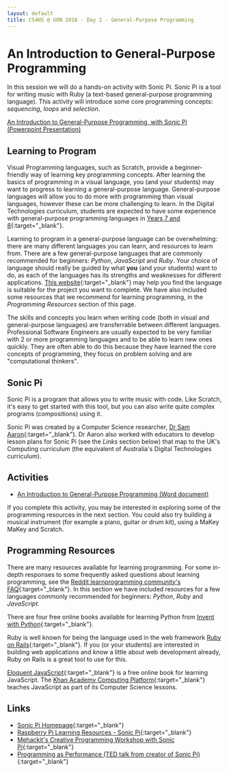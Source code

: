 ```yaml
---
layout: default
title: CS4HS @ UON 2016 - Day 2 - General-Purpose Programming
---
```


# An Introduction to General-Purpose Programming

In this session we will do a hands-on activity with Sonic Pi. 
Sonic Pi is a tool for writing music with Ruby (a text-based general-purpose programming language).
This activity will introduce some core programming concepts: *sequencing*, *loops* and *selection*.

[An Introduction to General-Purpose Programming, with Sonic Pi (Powerpoint Presentation)]()

## Learning to Program

Visual Programming languages, such as Scratch, provide a beginner-friendly way of learning key programming concepts.
After learning the basics of programming in a visual language, you (and your students) may want to progress to learning a general-purpose language.
General-purpose languages will allow you to do more with programming than visual languages, however these can be more challenging to learn.
In the Digital Technologies curriculum, students are expected to have some experience with general-purpose programming languages in [Years 7 and 8](http://www.australiancurriculum.edu.au/technologies/digital-technologies/curriculum/f-10?layout=1#level7-8){:target="_blank"}.

Learning to program in a general-purpose language can be overwhelming: there are many different languages you can learn, and resources to learn from.
There are a few general-purpose languages that are commonly recommended for beginners: *Python*, *JavaScript* and *Ruby*. 
Your choice of language should really be guided by what **you** (and your students) want to do, as each of the languages has its strengths and weaknesses for different applications.
[This website](http://www.bestprogramminglanguagefor.me/){:target="_blank"} may help you find the language is suitable for the project you want to complete.
We have also included some resources that we recommend for learning programming, in the *Programming Resources* section of this page.

The skills and concepts you learn when writing code (both in visual and general-purpose languages) are transferrable between different languages.
Professional Software Engineers are usually expected to be very familiar with 2 or more programming languages and to be able to learn new ones quickly.
They are often able to do this because they have learned the core concepts of programming, they focus on problem solving and are "computational thinkers".

## Sonic Pi

Sonic Pi is a program that allows you to write music with code. 
Like Scratch, it's easy to get started with this tool, but you can also write quite complex programs (compositions) using it.

Sonic Pi was created by a Computer Science researcher, [Dr Sam Aaron](http://sam.aaron.name/){:target="_blank"}.
Dr Aaron also worked with educators to develop lesson plans for Sonic Pi (see the *Links* section below) that map to the UK's Computing curriculum (the equivalent of Australia's Digital Technologies curriculum).

## Activities

- [An Introduction to General-Purpose Programming (Word document)](introduction_programming_activity.docx)

If you complete this activity, you may be interested in exploring some of the programming resources in the next section.
You could also try building a musical instrument (for example a piano, guitar or drum kit), using a MaKey MaKey and Scratch.

## Programming Resources

There are many resources available for learning programming. 
For some in-depth responses to some frequently asked questions about learning programming, see the [Reddit learnprogramming community's FAQ](https://www.reddit.com/r/learnprogramming/wiki/faq){:target="_blank"}.
In this section we have included resources for a few languages commonly recommended for beginners: *Python*, *Ruby* and *JavaScript*.

There are four free online books available for learning Python from [Invent with Python](http://inventwithpython.com/){:target="_blank"}.

Ruby is well known for being the language used in the web framework [Ruby on Rails](http://rubyonrails.org/){:target="_blank"}. 
If you (or your students) are interested in building web applications and know a little about web development already, Ruby on Rails is a great tool to use for this.

[Eloquent JavaScript](http://eloquentjavascript.net/){:target="_blank"} is a free online book for learning JavaScript.
The [Khan Academy Computing Platform](https://www.khanacademy.org/computing/computer-programming){:target="_blank"} teaches JavaScript as part of its Computer Science lessons.

## Links

- [Sonic Pi Homepage](http://sonic-pi.net/){:target="_blank"}
- [Raspberry Pi Learning Resources - Sonic Pi](https://www.raspberrypi.org/learning/sonic-pi-lessons/){:target="_blank"}
- [Mehackit's Creative Programming Workshop with Sonic Pi](http://sonic-pi.mehackit.org/){:target="_blank"}
- [Programming as Performance (TED talk from creator of Sonic Pi)](https://www.youtube.com/watch?v=TK1mBqKvIyU){:target="_blank"}